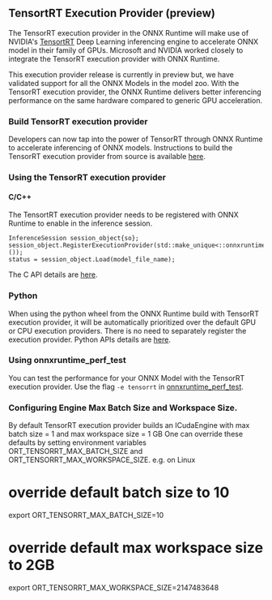 ## TensortRT Execution Provider (preview)

The TensorRT execution provider in the ONNX Runtime will make use of NVIDIA's [TensortRT](https://developer.nvidia.com/tensorrt) Deep Learning inferencing engine to accelerate ONNX model in their family of GPUs. Microsoft and NVIDIA worked closely to integrate the TensorRT execution provider with ONNX Runtime.

This execution provider release is currently in preview but, we have validated support for all the ONNX Models in the model zoo. With the TensorRT execution provider, the ONNX Runtime delivers better inferencing performance on the same hardware compared to generic GPU acceleration. 

### Build TensorRT execution provider
Developers can now tap into the power of TensorRT through ONNX Runtime to accelerate inferencing of ONNX models. Instructions to build the TensorRT execution provider from source is available [here](https://github.com/Microsoft/onnxruntime/blob/master/BUILD.md#build).

### Using the TensorRT execution provider
#### C/C++
The TensortRT execution provider needs to be registered with ONNX Runtime to enable in the inference session. 
```
InferenceSession session_object{so};
session_object.RegisterExecutionProvider(std::make_unique<::onnxruntime::TensorrtExecutionProvider>());
status = session_object.Load(model_file_name);
```
The C API details are [here](https://github.com/Microsoft/onnxruntime/blob/master/docs/C_API.md#c-api).

### Python
When using the python wheel from the ONNX Runtime build with TensorRT execution provider, it will be automatically prioritized over the default GPU or CPU execution providers. There is no need to separately register the execution provider. Python APIs details are [here](https://github.com/Microsoft/onnxruntime/blob/master/docs/python/api_summary.rst#api-summary).

### Using onnxruntime_perf_test
You can test the performance for your ONNX Model with the TensorRT execution provider. Use the flag `-e tensorrt` in [onnxruntime_perf_test](https://github.com/Microsoft/onnxruntime/tree/master/onnxruntime/test/perftest#onnxruntime-performance-test).

### Configuring Engine Max Batch Size and Workspace Size.
By default TensorRT execution provider builds an ICudaEngine with max batch size = 1 and max workspace size = 1 GB
One can override these defaults by setting environment variables ORT_TENSORRT_MAX_BATCH_SIZE and ORT_TENSORRT_MAX_WORKSPACE_SIZE.
e.g. on Linux
# override default batch size to 10
export ORT_TENSORRT_MAX_BATCH_SIZE=10
# override default max workspace size to 2GB
export ORT_TENSORRT_MAX_WORKSPACE_SIZE=2147483648
